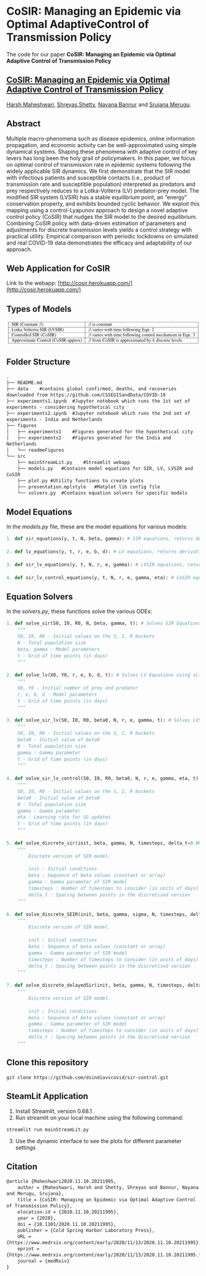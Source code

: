 # CoSIR: Managing an Epidemic via Optimal AdaptiveControl of Transmission Policy

The code for our paper **CoSIR: Managing an Epidemic via Optimal Adaptive Control of Transmission Policy**
## [CoSIR: Managing an Epidemic via Optimal Adaptive Control of Transmission Policy](https://www.medrxiv.org/content/10.1101/2020.11.10.20211995v1.full.pdf)

[Harsh Maheshwari](https://harshm121.github.io), [Shreyas Shetty](https://in.linkedin.com/in/shreyasshetty), [Nayana Bannur](https://www.linkedin.com/in/nayana-bannur/) and [Srujana Merugu](https://www.linkedin.com/in/srujana-merugu-a7243819/).



## Abstract

Multiple macro-phenomena such as disease epidemics, online information propagation, and economic activity can be well-approximated using simple dynamical systems. Shaping these phenomena with adaptive control of key levers has long been the holy grail of policymakers. In this paper, we focus on optimal control of transmission rate in epidemic systems following the widely applicable SIR dynamics. We first demonstrate that the SIR model with infectious patients and susceptible contacts (i.e., product of transmission rate and susceptible population) interpreted as predators and prey respectively reduces to a Lotka-Volterra (LV) predator-prey model. The modified SIR system (LVSIR) has a stable equilibrium point, an “energy” conservation property, and exhibits bounded cyclic behavior. We exploit this mapping using a control-Lyapunov approach to design a novel adaptive control policy (CoSIR) that nudges the SIR model to the desired equilibrium. Combining CoSIR policy with data-driven estimation of parameters and adjustments for discrete transmission levels yields a control strategy with practical utility. Empirical comparison with periodic lockdowns on simulated and real COVID-19 data demonstrates the efficacy and adaptability of our approach.





## Web Application for CoSIR

Link to the webapp: [http://cosir.herokuapp.com/](http://cosir.herokuapp.com/)





## Types of Models

![Models](figures/readmeFigures/table1.png)



## Folder Structure

```
.
├── README.md
├── data	#contains global confirmed, deaths, and recoveries downloaded from https://github.com/CSSEGISandData/COVID-19
├── experiments1.ipynb	#Jupyter notebook which runs the 1st set of experiments - considering hypothetical city
├── experiments2.ipynb	#Jupyter notebook which runs the 2nd set of experiments - India and Netherlands
├── figures
│   ├── experiments1	#Figures generated for the hypothetical city
│   ├── experiments2	#Figures generated for the India and Netherlands
│   └── readmeFigures
└── src
    ├── mainStreamLit.py	#Streamlit webapp
    ├── models.py	#Contains model equations for SIR, LV, LVSIR and CoSIR
    ├── plot.py	#Utility functions to create plots
    ├── presentation.mplstyle	#Matplot lib config file
    └── solvers.py	#Contains equation solvers for specific models

```



## Model Equations

In the *models.py* file, these are the model equations for various models:

```python
1. def sir_equations(y, t, N, beta, gamma): # SIR equations, returns derivative of S, I and R w.r.t time. 

2. def lv_equations(y, t, r, e, b, d): # LV equations, returns derivative of Prey and Predator w.r.t time. 

3. def sir_lv_equations(y, t, N, r, e, gamma): # LVSIR equations, returns derivative of S, I, R and beta w.r.t time. 

4. def sir_lv_control_equations(y, t, N, r, e, gamma, eta): # CoSIR equations, returns derivative of S, I, R and beta w.r.t time
```



## Equation Solvers

In the *solvers.py*, these functions solve the various ODEs:

```python
1. def solve_sir(S0, I0, R0, N, beta, gamma, t): # Solves SIR Equations using scipy's odeint.
    """
    S0, I0, R0 - Initial values on the S, I, R buckets
    N - Total population size
    beta, gamma : Model parameters
    t - Grid of time points (in days)
    """ 

2. def solve_lv(X0, Y0, r, e, b, d, t): # Solves LV Equations using scipy's odeint.
    """
    X0, Y0 - Initial number of prey and predator
    r, e, b, d - Model parameters
    t - Grid of time points (in days)
    """ 

3. def solve_sir_lv(S0, I0, R0, beta0, N, r, e, gamma, t): # Solves LVSIR Equations using scipy's odeint.
    """
    S0, I0, R0 - Initial values on the S, I, R buckets
    beta0 - Initial value of beta0
    N - Total population size
    gamma : Gamma parameter
    t - Grid of time points (in days)
    """ 
 
4. def solve_sir_lv_control(S0, I0, R0, beta0, N, r, e, gamma, eta, t): # Solves CoSIR Equations using scipy's odeint.
    """
    S0, I0, R0 - Initial values on the S, I, R buckets
    beta0 - Initial value of beta0
    N - Total population size
    gamma : Gamma parameter
    eta : Learning rate for SG updates
    t - Grid of time points (in days)
    """ 

5. def solve_discrete_sir(init, beta, gamma, N, timesteps, delta_t=0.001): # Solves SIR Equations dicretely with the given delta t value. 
    """
        Discrete version of SIR model.

        init : Initial conditions
        beta : Sequence of beta values (constant or array)
        gamma : Gamma parameter of SIR model
        timesteps : Number of timesteps to consider (in units of days)
        delta_t : Spacing between points in the discretised version
    """ 

6. def solve_discrete_SEIR(init, beta, gamma, sigma, N, timesteps, delta_t=0.001): # Solves SEIR Equations dicretely with the given delta t value. 
    """
        Discrete version of SIR model.

        init : Initial conditions
        beta : Sequence of beta values (constant or array)
        gamma : Gamma parameter of SIR model
        timesteps : Number of timesteps to consider (in units of days)
        delta_t : Spacing between points in the discretised version
    """
  
7. def solve_discrete_delayedSir(init, beta, gamma, N, timesteps, delta_t=0.001, tau = 4): # Solves delayedSIR Equations dicretely with the given delta t value. 
    """
        Discrete version of SIR model.

        init : Initial conditions
        beta : Sequence of beta values (constant or array)
        gamma : Gamma parameter of SIR model
        timesteps : Number of timesteps to consider (in units of days)
        delta_t : Spacing between points in the discretised version
    """ 
```



## Clone this repository

```
git clone https://github.com/dsindiavscovid/sir-control.git
```

## SteamLit Application

1. Install Streamlit, version 0.68.1
2. Run streamlit on your local machine using the following command:
```
streamlit run mainStreamLit.py 
```
3. Use the dynamic interface to see the plots for different parameter settings


## Citation
```
@article {Maheshwari2020.11.10.20211995,
	author = {Maheshwari, Harsh and Shetty, Shreyas and Bannur, Nayana and Merugu, Srujana},
	title = {CoSIR: Managing an Epidemic via Optimal Adaptive Control of Transmission Policy},
	elocation-id = {2020.11.10.20211995},
	year = {2020},
	doi = {10.1101/2020.11.10.20211995},
	publisher = {Cold Spring Harbor Laboratory Press},
	URL = {https://www.medrxiv.org/content/early/2020/11/13/2020.11.10.20211995},
	eprint = {https://www.medrxiv.org/content/early/2020/11/13/2020.11.10.20211995.full.pdf},
	journal = {medRxiv}
}
```
